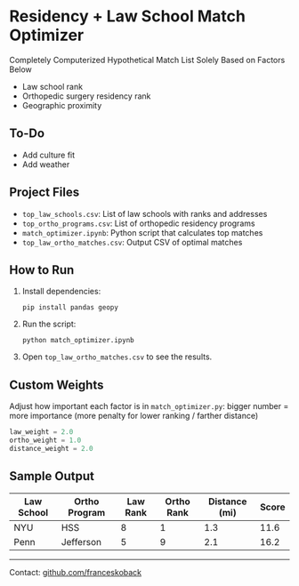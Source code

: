 # Residency + Law School Match Optimizer

Completely Computerized Hypothetical Match List Solely Based on Factors Below

- Law school rank  
- Orthopedic surgery residency rank  
- Geographic proximity

## To-Do
- Add culture fit
- Add weather 

## Project Files

- `top_law_schools.csv`: List of law schools with ranks and addresses  
- `top_ortho_programs.csv`: List of orthopedic residency programs  
- `match_optimizer.ipynb`: Python script that calculates top matches  
- `top_law_ortho_matches.csv`: Output CSV of optimal matches  

## How to Run

1. Install dependencies:

   ```
   pip install pandas geopy
   ```

2. Run the script:

   ```
   python match_optimizer.ipynb
   ```

3. Open `top_law_ortho_matches.csv` to see the results.

## Custom Weights

Adjust how important each factor is in `match_optimizer.py`: bigger number = more importance (more penalty for lower ranking / farther distance) 

```python
law_weight = 2.0
ortho_weight = 1.0
distance_weight = 2.0
```

## Sample Output

| Law School | Ortho Program | Law Rank | Ortho Rank | Distance (mi) | Score |
|------------|---------------|----------|-------------|----------------|--------|
| NYU        | HSS           | 8        | 1           | 1.3            | 11.6   |
| Penn       | Jefferson     | 5        | 9           | 2.1            | 16.2   |

---

Contact: [github.com/franceskoback](https://github.com/franceskoback)

